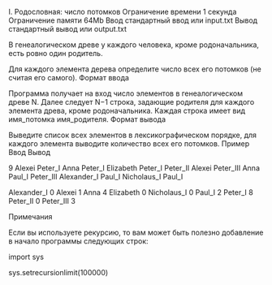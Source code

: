 
I. Родословная: число потомков
Ограничение времени 	1 секунда
Ограничение памяти 	64Mb
Ввод 	стандартный ввод или input.txt
Вывод 	стандартный вывод или output.txt

В генеалогическом древе у каждого человека, кроме родоначальника, есть ровно один родитель.

Для каждого элемента дерева определите число всех его потомков (не считая его самого).
Формат ввода

Программа получает на вход число элементов в генеалогическом древе N. Далее следует N−1 строка, задающие родителя для каждого элемента древа, кроме родоначальника. Каждая строка имеет вид имя_потомка имя_родителя.
Формат вывода

Выведите список всех элементов в лексикографическом порядке, для каждого элемента выводите количество всех его потомков.
Пример
Ввод
Вывод

9
Alexei Peter_I
Anna Peter_I
Elizabeth Peter_I
Peter_II Alexei
Peter_III Anna
Paul_I Peter_III
Alexander_I Paul_I
Nicholaus_I Paul_I

	

Alexander_I 0
Alexei 1
Anna 4
Elizabeth 0
Nicholaus_I 0
Paul_I 2
Peter_I 8
Peter_II 0
Peter_III 3

Примечания

Если вы используете рекурсию, то вам может быть полезно добавление в начало программы следующих строк:

import sys

sys.setrecursionlimit(100000)
